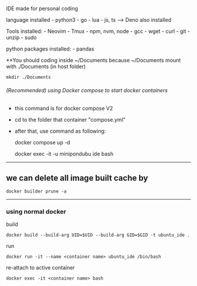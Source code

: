 IDE made for personal coding

language installed
    - python3
    - go
    - lua
    - js, ts --> Deno also installed

Tools installed:
    - Neovim
    - Tmux
    - npm, nvm, node
    - gcc
    - wget
    - curl
    - git
    - unzip
    - sudo

python packages installed:
    - pandas


**You should coding inside ~/Documents
    because ~/Documents mount with ./Documents (in host folder)

    mkdir ./Documents


###### (Recommended) using Docker compose to start docker containers #####

- this command is for docker compose V2
- cd to the folder that container "compose.yml"

- after that, use command as following:
    
    docker compose up -d

    docker exec -it -u minipondubu ide bash

---------------------------------------------------------------------

## we can delete all image built cache by ##

    docker builder prune -a

---------------------------------------------------------------------


### using normal docker ###

build

    docker build --build-arg UID=$UID --build-arg GID=$GID -t ubuntu_ide .

run

    docker run -it --name <container name> ubuntu_ide /bin/bash

re-attach to active container

    docker exec -it <container name> bash
